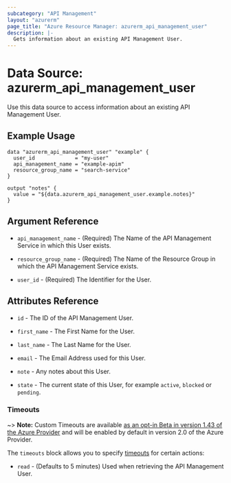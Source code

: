 ```yaml
---
subcategory: "API Management"
layout: "azurerm"
page_title: "Azure Resource Manager: azurerm_api_management_user"
description: |-
  Gets information about an existing API Management User.
---
```


# Data Source: azurerm_api_management_user

Use this data source to access information about an existing API Management User.

## Example Usage

```hcl
data "azurerm_api_management_user" "example" {
  user_id             = "my-user"
  api_management_name = "example-apim"
  resource_group_name = "search-service"
}

output "notes" {
  value = "${data.azurerm_api_management_user.example.notes}"
}
```

## Argument Reference

* `api_management_name` - (Required) The Name of the API Management Service in which this User exists.

* `resource_group_name` - (Required) The Name of the Resource Group in which the API Management Service exists.

* `user_id` - (Required) The Identifier for the User.

## Attributes Reference

* `id` - The ID of the API Management User.

* `first_name` - The First Name for the User.

* `last_name` - The Last Name for the User.

* `email` - The Email Address used for this User.

* `note` - Any notes about this User.

* `state` - The current state of this User, for example `active`, `blocked` or `pending`.

### Timeouts

~> **Note:** Custom Timeouts are available [as an opt-in Beta in version 1.43 of the Azure Provider](/docs/providers/azurerm/guides/2.0-beta.html) and will be enabled by default in version 2.0 of the Azure Provider.

The `timeouts` block allows you to specify [timeouts](https://www.terraform.io/docs/configuration/resources.html#timeouts) for certain actions:

* `read` - (Defaults to 5 minutes) Used when retrieving the API Management User.
